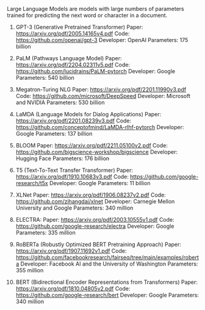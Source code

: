 Large Language Models are models with large numbers of parameters trained for predicting the next word or character in a document.

1. GPT-3 (Generative Pretrained Transformer)
    Paper: https://arxiv.org/pdf/2005.14165v4.pdf
    Code: https://github.com/openai/gpt-3
    Developer: OpenAI
    Parameters: 175 billion

2. PaLM (Pathways Language Model)
    Paper: https://arxiv.org/pdf/2204.02311v5.pdf
    Code: https://github.com/lucidrains/PaLM-pytorch
    Developer: Google
    Parameters: 540 billion

3. Megatron-Turing NLG
    Paper: https://arxiv.org/pdf/2201.11990v3.pdf
    Code: https://github.com/microsoft/DeepSpeed
    Developer: Microsoft and NVIDIA
    Parameters: 530 billion

4. LaMDA (Language Models for Dialog Applications)
    Paper: https://arxiv.org/pdf/2201.08239v3.pdf
    Code: https://github.com/conceptofmind/LaMDA-rlhf-pytorch
    Developer: Google
    Parameters: 137 billion

5. BLOOM
    Paper: https://arxiv.org/pdf/2211.05100v2.pdf
    Code: https://github.com/bigscience-workshop/bigscience
    Developer: Hugging Face
    Parameters: 176 billion

6. T5 (Text-To-Text Transfer Transformer)
    Paper: https://arxiv.org/pdf/1910.10683v3.pdf
    Code: https://github.com/google-research/t5x
    Developer: Google
    Parameters: 11 billion

7. XLNet
    Paper: https://arxiv.org/pdf/1906.08237v2.pdf
    Code: https://github.com/zihangdai/xlnet
    Developer: Carnegie Mellon University and Google
    Parameters: 340 million

8. ELECTRA:
    Paper: https://arxiv.org/pdf/2003.10555v1.pdf
    Code: https://github.com/google-research/electra
    Developer: Google
    Parameters: 335 million

9. RoBERTa (Robustly Optimized BERT Pretraining Approach)
    Paper: https://arxiv.org/pdf/1907.11692v1.pdf
    Code: https://github.com/facebookresearch/fairseq/tree/main/examples/roberta
    Developer: Facebook AI and the University of Washington
    Parameters: 355 million

10. BERT (Bidirectional Encoder Representations from Transformers)
    Paper: https://arxiv.org/pdf/1810.04805v2.pdf
    Code: https://github.com/google-research/bert
    Developer: Google
    Parameters: 340 million